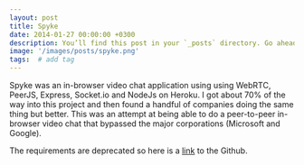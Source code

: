 ```yaml
---
layout: post
title: Spyke
date: 2014-01-27 00:00:00 +0300
description: You’ll find this post in your `_posts` directory. Go ahead and edit it and re-build the site to see your changes. # Add post description (optional)
image: '/images/posts/spyke.png'
tags:  # add tag
---
```


Spyke was an in-browser video chat application using using WebRTC, PeerJS, Express, Socket.io and NodeJs on Heroku. I got about 70% of the way into this project and then found a handful of companies doing the same thing but better. This was an attempt at being able to do a peer-to-peer in-browser video chat that bypassed the major corporations (Microsoft and Google).

The requirements are deprecated so here is a [link](https://github.com/allisonburtch/Spyke) to the Github.

